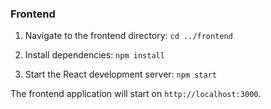 ### Frontend

1. Navigate to the frontend directory:
`cd ../frontend`

2. Install dependencies:
`npm install`

3. Start the React development server:
`npm start`

The frontend application will start on `http://localhost:3000`.
